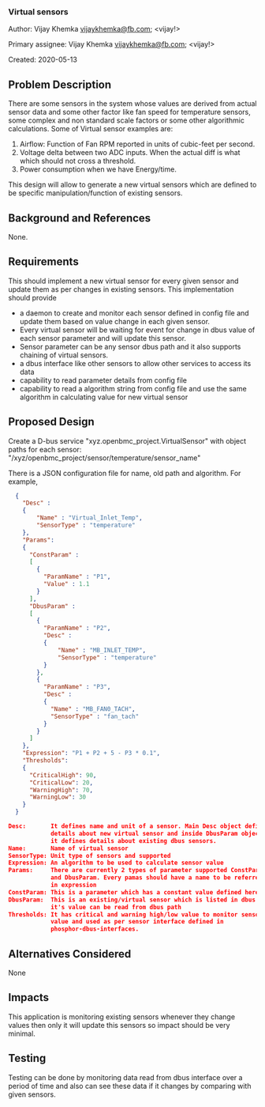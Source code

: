 ### Virtual sensors

Author:
  Vijay Khemka <vijaykhemka@fb.com>; <vijay!>

Primary assignee:
  Vijay Khemka <vijaykhemka@fb.com>; <vijay!>

Created:
  2020-05-13

## Problem Description
There are some sensors in the system whose values are derived from actual
sensor data and some other factor like fan speed for temperature
sensors, some complex and non standard scale factors or some other algorithmic
calculations. Some of Virtual sensor examples are:

1. Airflow: Function of Fan RPM reported in units of cubic-feet per second.
2. Voltage delta between two ADC inputs. When the actual diff is what which
   should not cross a threshold.
3. Power consumption when we have Energy/time.

This design will allow to generate a new virtual sensors which are defined to
be specific manipulation/function of existing sensors.

## Background and References
None.

## Requirements
This should implement a new virtual sensor for every given sensor and update
them as per changes in existing sensors.
This implementation should provide
- a daemon to create and monitor each sensor defined in config file and
  update them based on value change in each given sensor.
- Every virtual sensor will be waiting for event for change in dbus value of
  each sensor parameter and will update this sensor.
- Sensor parameter can be any sensor dbus path and it also supports
  chaining of virtual sensors.
- a dbus interface like other sensors to allow other services to access its
  data
- capability to read parameter details from config file
- capability to read a algorithm string from config file and use the same
  algorithm in calculating value for new virtual sensor

## Proposed Design
Create a D-bus service "xyz.openbmc_project.VirtualSensor" with object paths
for each sensor: "/xyz/openbmc_project/sensor/temperature/sensor_name"

There is a JSON configuration file for name, old path and algorithm.
For example,

```json
  {
    "Desc" :
    {
        "Name" : "Virtual_Inlet_Temp",
        "SensorType" : "temperature"
    },
    "Params":
    {
      "ConstParam" :
      [
        {
          "ParamName" : "P1",
          "Value" : 1.1
        }
      ],
      "DbusParam" :
      [
        {
          "ParamName" : "P2",
          "Desc" :
          {
              "Name" : "MB_INLET_TEMP",
              "SensorType" : "temperature"
          }
        },
        {
          "ParamName" : "P3",
          "Desc" :
          {
            "Name" : "MB_FAN0_TACH",
            "SensorType" : "fan_tach"
          }
        }
      ]
    },
    "Expression": "P1 + P2 + 5 - P3 * 0.1",
    "Thresholds":
    {
      "CriticalHigh": 90,
      "CriticalLow": 20,
      "WarningHigh": 70,
      "WarningLow": 30
    }
  }

Desc:       It defines name and unit of a sensor. Main Desc object defines
            details about new virtual sensor and inside DbusParam object,
            it defines details about existing dbus sensors.
Name:       Name of virtual sensor
SensorType: Unit type of sensors and supported
Expression: An algorithm to be used to calculate sensor value
Params:     There are currently 2 types of parameter supported ConstParam
            and DbusParam. Every pamas should have a name to be referred
            in expression
ConstParam: This is a parameter which has a constant value defined here
DbusParam:  This is an existing/virtual sensor which is listed in dbus and
            it's value can be read from dbus path
Thresholds: It has critical and warning high/low value to monitor sensor
            value and used as per sensor interface defined in
            phosphor-dbus-interfaces.

```
## Alternatives Considered
None

## Impacts
This application is monitoring existing sensors whenever they change values
then only it will update this sensors so impact should be very minimal.

## Testing
Testing can be done by monitoring data read from dbus interface over a period
of time and also can see these data if it changes by comparing with given
sensors.
